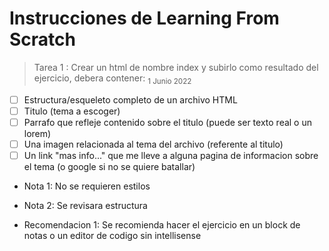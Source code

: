 # Instrucciones de Learning From Scratch

> Tarea 1 : Crear un html de nombre index y subirlo como resultado del ejercicio, debera contener:
> <sub>1 Junio 2022</sub>

- [ ] Estructura/esqueleto completo de un archivo HTML
- [ ] Titulo (tema a escoger)
- [ ] Parrafo que refleje contenido sobre el titulo (puede ser texto real o un lorem)
- [ ] Una imagen relacionada al tema del archivo (referente al titulo)
- [ ] Un link "mas info..." que me lleve a alguna pagina de informacion sobre el tema (o google si no se quiere batallar)

- Nota 1: No se requieren estilos
- Nota 2: Se revisara estructura

- Recomendacion 1: Se recomienda hacer el ejercicio en un block de notas o un editor de codigo sin intellisense
